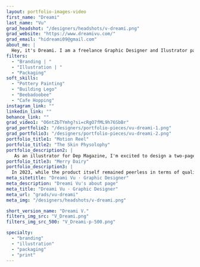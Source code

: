 ```yaml
---
layout: portfolio-images-video
first_name: "Dreami"
last_name: "Vu"
grad_headshot: "/designers/headshots/v-dreami.png"
grad_website: "https://www.dreamivu.com/"
grad_email: "hidreami09@gmail.com"
about_me: |
  Hey, it's Dreami. I am a freelance Graphic Designer and Ilustrator passionate about minimalist and modern design. I create brand identities, user interfaces, packaging, websites, and everything in-between to make brands successful. I love drinking jasmine tea, cozying up in my PJs for a movie night with my feline friend, and above all, immersing myself in the world of graphic design.
filters:
  - "Branding | "
  - "Illustration | "
  - "Packaging"
soft_skills:
  - "Pottery Painting"
  - "Building Lego"  
  - "Beebadoobee" 
  - "Cafe Hopping" 
instagram_link: ""
linkedin_link: ""
behance_link: ""
grad_video1: "O6ntZbTYmhg?si=cRgO7fML9h76SbBr"
grad_portfolio2: "/designers/portfolio-pieces/vu-dreami-1.png"
grad_portfolio3: "/designers/portfolio-pieces/vu-dreami-2.png"
portfolio_title1: "Motion Reel"
portfolio_title2: "The Skin Physolophy"
portfolio_description2: |
   As an illustrator for Dep Magazine, I'm excited to design a two-page beauty cosmetic ad using the provided text and product images. With a focus on captivating visuals and effective communication, I aim to create an alluring layout that resonates with the magazine's audience, contributing to the success of the advertising campaign.
portfolio_title3: "Merry Dairy"
portfolio_description3: |
  In 2023, while the product itself remained peerless in terms of quality ingredients, the brand’s packaging and wider identity was looking out of touch with modern consumers and the Instagram era. Our challenge was simple: get Mery Dairy  back to its accessible luxury best.
meta_sitetitle: "Dreami Vu · Graphic Designer"
meta_description: "Dreami Vu's about page"
meta_title: "Dreami Vu · Graphic Designer"
meta_url: "grads/vu-dreami"
meta_img: "/designers/headshots/v-dreami.png"

short_version_name: "Dreami V."
filters_img_src: "V_Dreami.png"
filters_img_src_500: "V_Dreami-p-500.png"

specialty:
  - "branding"
  - "illustration"
  - "packaging"
  - "print"
---
```

